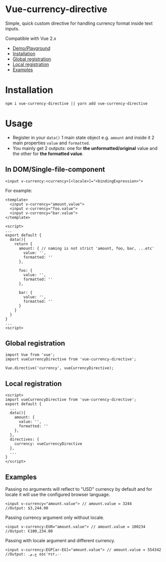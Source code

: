 # Vue-currency-directive
Simple, quick custom directive for handling currency format inside text inputs.

Compatible with Vue 2.x
- <a href="https://jsfiddle.net/Zak90/sxd9j3uL/39/" target="_blank">Demo/Playground</a>
- <a href="#installation">Installation</a>
- <a href="#global-registration">Global registration</a>
- <a href="#local-registration">Local registration</a>
- <a href="#examples">Examples</a>

# Installation
`npm i vue-currency-directive || yarn add vue-currency-directive`

# Usage
- Register in your `data()` 1 main state object e.g. `amount` and inside it 2 main properties `value` and `formatted`.<br />
- You mainly get 2 outputs: one for **the unformatted/original** value and the other for **the formatted value**.

## In DOM/Single-file-component
`<input v-currency:<currency>[<locale>]="<bindingExpression>">`

For example:
```
<template>
  <input v-currency="amount.value">
  <input v-currency="foo.value">
  <input v-currency="bar.value">
</template>

<script>
...
export default {
  data(){
    return {
      amount: { // naming is not strict 'amount, foo, bar, ...etc'
        value: '', 
        formatted: ''
      }, 

      foo: {
        value: '',
        formatted: ''
      },

      bar: {
        value: '',
        formatted: ''
      }
    }
  }
}
...
<script>
```
## Global registration
```
import Vue from 'vue';
import vueCurrencyDirective from 'vue-currency-directive';

Vue.directive('currency', vueCurrencyDirective);
```

## Local registration
```
<script>
import vueCurrencyDirective from 'vue-currency-directive';
export default {
  ...
  data(){
    amount: {
      value: '', 
      formatted: ''
    }, 
  },
  directives: {
    currency: vueCurrencyDirective
  },
  ...
}
</script>
```

## Examples
Passing no arguments will reflect to "USD" currency by default and for locale it will use the configured browser language.  
```
<input v-currency="amount.value"> // amount.value = 3244
//Output: $3,244.00
```

Passing currency argument only without locale.  
```
<input v-currency:EUR="amount.value"> // amount.value = 100234
//Output: €100,234.00
```

Passing with locale argument and different currency.  
```
<input v-currency:EGP[ar-EG]="amount.value"> // amount.value = 554342
//Output: ٥٥٤٬٣٤٢٫٠٠ ج.م.‏ 
```